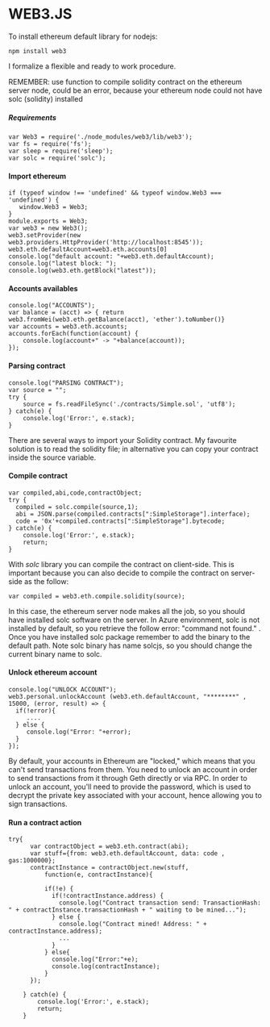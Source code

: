 # WEB3.JS


To install ethereum default library for nodejs:
```
npm install web3
```

I formalize a flexible and ready to work procedure.

REMEMBER: use function to compile solidity contract on the ethereum server node, could be an error, because your ethereum node could not have solc (solidity) installed


##### Requirements
```
var Web3 = require('./node_modules/web3/lib/web3');
var fs = require('fs');
var sleep = require('sleep');
var solc = require('solc');
```

#### Import ethereum

```
if (typeof window !== 'undefined' && typeof window.Web3 === 'undefined') {
   window.Web3 = Web3;
}
module.exports = Web3;
var web3 = new Web3();
web3.setProvider(new web3.providers.HttpProvider('http://localhost:8545'));
web3.eth.defaultAccount=web3.eth.accounts[0]
console.log("default account: "+web3.eth.defaultAccount);
console.log("latest block: ");
console.log(web3.eth.getBlock("latest"));
```

#### Accounts availables
```
console.log("ACCOUNTS");
var balance = (acct) => { return web3.fromWei(web3.eth.getBalance(acct), 'ether').toNumber()}
var accounts = web3.eth.accounts;
accounts.forEach(function(account) {
    console.log(account+" -> "+balance(account));
});
```

#### Parsing contract
```
console.log("PARSING CONTRACT");
var source = "";
try {
    source = fs.readFileSync('./contracts/Simple.sol', 'utf8');
} catch(e) {
    console.log('Error:', e.stack);
}
```
There are several ways to import your Solidity contract. My favourite solution is to read the solidity file; in alternative you can copy your contract inside the source variable.

#### Compile contract
``` 
var compiled,abi,code,contractObject;
try {
  compiled = solc.compile(source,1);
  abi = JSON.parse(compiled.contracts[":SimpleStorage"].interface);
  code = '0x'+compiled.contracts[":SimpleStorage"].bytecode;
} catch(e) {
    console.log('Error:', e.stack);
    return;
}
```
With *solc* library you can compile the contract on client-side. This is important because you can also decide to compile the contract on server-side as the follow:
```
var compiled = web3.eth.compile.solidity(source);
```
In this case, the ethereum server node makes all the job, so you should have installed solc software on the server. In Azure environment, solc is not installed by default, so you retrieve the follow error: "command not found." . Once you have installed solc package remember to add the binary to the default path. Note solc binary has name solcjs, so you should change the current binary name to solc.

#### Unlock ethereum account
```
console.log("UNLOCK ACCOUNT");
web3.personal.unlockAccount (web3.eth.defaultAccount, "********" , 15000, (error, result) => {
  if(!error){
     ....
  } else {
     console.log("Error: "+error);
  }
});
```
By default, your accounts in Ethereum are "locked," which means that you can't send transactions from them. You need to unlock an account in order to send transactions from it through Geth directly or via RPC. In order to unlock an account, you'll need to provide the password, which is used to decrypt the private key associated with your account, hence allowing you to sign transactions.

#### Run a contract action
```
try{
      var contractObject = web3.eth.contract(abi);
      var stuff={from: web3.eth.defaultAccount, data: code , gas:1000000};
      contractInstance = contractObject.new(stuff,
          function(e, contractInstance){

          if(!e) {
            if(!contractInstance.address) {
              console.log("Contract transaction send: TransactionHash: " + contractInstance.transactionHash + " waiting to be mined...");
            } else {
              console.log("Contract mined! Address: " + contractInstance.address);
              ...
            }
          } else{
            console.log("Error:"+e);
            console.log(contractInstance);
          }
      });

    } catch(e) {
        console.log('Error:', e.stack);
        return;
    }
```
